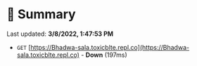 # 📖 Summary
Last updated: **3/8/2022, 1:47:53 PM**

- `GET` [https://Bhadwa-sala.toxicblte.repl.co](https://Bhadwa-sala.toxicblte.repl.co) - **Down** (197ms)

